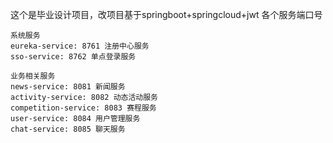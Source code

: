 这个是毕业设计项目，改项目基于springboot+springcloud+jwt
各个服务端口号

    系统服务
    eureka-service: 8761 注册中心服务
    sso-service: 8762 单点登录服务
    
    业务相关服务
    news-service: 8081 新闻服务
    activity-service: 8082 动态活动服务
    competition-service: 8083 赛程服务
    user-service: 8084 用户管理服务
    chat-service: 8085 聊天服务
    